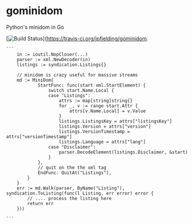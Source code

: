 gominidom
======

Python's minidom in Go

[![Build Status](https://travis-ci.org/jpfielding/gominidom.svg?branch=master)](https://travis-ci.org/jpfielding/gominidom.


    ```
    	in := ioutil.NopCloser(...)
    	parser := xml.NewDecoder(in)
    	listings := syndication.Listings{}

    	// minidom is crazy useful for massive streams
    	md := MiniDom{
    			StartFunc: func(start xml.StartElement) {
    				switch start.Name.Local {
    				case "Listings":
                        attrs := map[string]string{}
        				for _, v := range start.Attr {
        					attrs[v.Name.Local] = v.Value
        				}
        				listings.ListingsKey = attrs["listingsKey"]
        				listings.Version = attrs["version"]
        				listings.VersionTimestamp = attrs["versionTimestamp"]
        				listings.Language = attrs["lang"]
                    case "Disclaimer":
        				parser.DecodeElement(listings.Disclaimer, &start)
    				}
    			},
    			// quit on the the xml tag
    			EndFunc: QuitAt("Listings"),
    		}
    	}
    	err := md.Walk(parser, ByName("Listing"), syndication.ToListing(func(l Listing, err error) error {
    		// .... process the listing here
    		return err
    	}))

    ```
